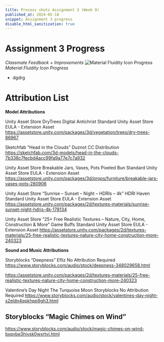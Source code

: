 ```yaml
---
title: Process shots Assignment 3 (Week 9)
published_at: 2024-05-18
snippet: Assignment 3 progress
disable_html_sanitization: true
---
```

# **Assignment 3 Progress**
*Classmate Feedback + Improvements*
![Material Fluidity Icon Progress](/process_a3/matter_prog.png)
*Material Fluidity Icon Progress*
- dgdrg

# **Attribution List**

**Model Attributions**

Unity Asset Store
DryTrees
Digital Antichrist
Standard Unity Asset Store EULA - Extension Asset
https://assetstore.unity.com/packages/3d/vegetation/trees/dry-trees-86967

Sketchfab
“Head in the Clouds”
Duznot
CC Distribution
https://sketchfab.com/3d-models/head-in-the-clouds-7b338c7fecbd4acc99fa9a77e7c7a932

Unity Asset Store
 Breakable Jars, Vases, Pots
Pixeled Bun
Standard Unity Asset Store EULA - Extension Asset
https://assetstore.unity.com/packages/3d/props/furniture/breakable-jars-vases-pots-280906

Unity Asset Store
“Sunrise – Sunset – Night – HDRIs – 4k”
HDRI Haven
Standard Unity Asset Store EULA - Extension Asset
https://assetstore.unity.com/packages/2d/textures-materials/sunrise-sunset-night-hdris-4k-178134

Unity Asset Store
“25+ Free Realistic Textures – Nature, City, Home, Construction & More”
Game Buffs
Standard Unity Asset Store EULA - Extension Asset
https://assetstore.unity.com/packages/2d/textures-materials/25-free-realistic-textures-nature-city-home-construction-more-240323

**Sound and Music Attributions**

Storyblocks
“Deepness”
Efliz
No Attribution Required
https://www.storyblocks.com/audio/stock/deepness-348029658.html

https://assetstore.unity.com/packages/2d/textures-materials/25-free-realistic-textures-nature-city-home-construction-more-240323

Valentine’s Day Night
The Turquoise Moon
Storyblocks
No Attribution Required
https://www.storyblocks.com/audio/stock/valentines-day-night-s2eldn4qpkhpp9gh3.html

Storyblocks
“Magic Chimes on Wind”
- 
https://www.storyblocks.com/audio/stock/magic-chimes-on-wind-bxqvbe3hivsk0wxrtvi.html
